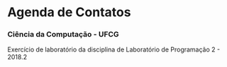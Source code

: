 # Agenda de Contatos

### Ciência da Computação - UFCG
Exercício de laboratório da disciplina de Laboratório de Programação 2 - 2018.2
